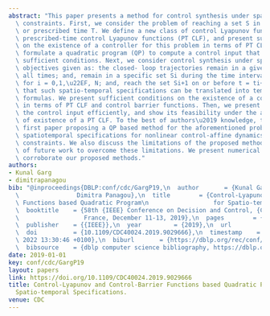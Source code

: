 ```yaml
---
abstract: "This paper presents a method for control synthesis under spatio-temporal\
  \ constraints. First, we consider the problem of reaching a set S in a user-defined\
  \ or prescribed time T. We define a new class of control Lyapunov functions, called\
  \ prescribed-time control Lyapunov functions (PT CLF), and present sufficient conditions\
  \ on the existence of a controller for this problem in terms of PT CLF. Then, we\
  \ formulate a quadratic program (QP) to compute a control input that satisfies these\
  \ sufficient conditions. Next, we consider control synthesis under spatio-temporal\
  \ objectives given as: the closed- loop trajectories remain in a given set Ss at\
  \ all times; and, remain in a specific set Si during the time interval [ti,ti+1)\
  \ for i = 0,1,\u22EF, N; and, reach the set Si+1 on or before t = ti+1. We show\
  \ that such spatio-temporal specifications can be translated into temporal logic\
  \ formulas. We present sufficient conditions on the existence of a control input\
  \ in terms of PT CLF and control barrier functions. Then, we present a QP to compute\
  \ the control input efficiently, and show its feasibility under the assumptions\
  \ of existence of a PT CLF. To the best of authors\u2019 knowledge, this is the\
  \ first paper proposing a QP based method for the aforementioned problem of satisfying\
  \ spatiotemporal specifications for nonlinear control-affine dynamics with input\
  \ constraints. We also discuss the limitations of the proposed methods and directions\
  \ of future work to overcome these limitations. We present numerical examples to\
  \ corroborate our proposed methods."
authors:
- Kunal Garg
- dimitrapanagou
bib: "@inproceedings{DBLP:conf/cdc/GargP19,\n  author       = {Kunal Garg and\n  \
  \                Dimitra Panagou},\n  title        = {Control-Lyapunov and Control-Barrier\
  \ Functions based Quadratic Program\n                  for Spatio-temporal Specifications},\n\
  \  booktitle    = {58th {IEEE} Conference on Decision and Control, {CDC} 2019, Nice,\n\
  \                  France, December 11-13, 2019},\n  pages        = {1422--1429},\n\
  \  publisher    = {{IEEE}},\n  year         = {2019},\n  url          = {https://doi.org/10.1109/CDC40024.2019.9029666},\n\
  \  doi          = {10.1109/CDC40024.2019.9029666},\n  timestamp    = {Fri, 04 Mar\
  \ 2022 13:30:46 +0100},\n  biburl       = {https://dblp.org/rec/conf/cdc/GargP19.bib},\n\
  \  bibsource    = {dblp computer science bibliography, https://dblp.org}\n}"
date: 2019-01-01
key: conf/cdc/GargP19
layout: papers
link: https://doi.org/10.1109/CDC40024.2019.9029666
title: Control-Lyapunov and Control-Barrier Functions based Quadratic Program for
  Spatio-temporal Specifications.
venue: CDC
---
```

